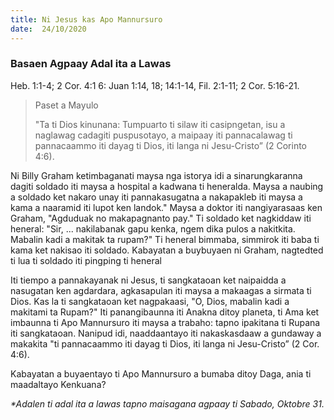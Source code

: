 ```yaml
---
title: Ni Jesus kas Apo Mannursuro
date:  24/10/2020
---
```


### Basaen Agpaay Adal ita a Lawas
Heb. 1:1-4; 2 Cor. 4:1 6: Juan 1:14, 18; 14:1-14, Fil. 2:1-11; 2 Cor. 5:16-21.

> <p>Paset a Mayulo</p>
> "Ta ti Dios kinunana: Tumpuarto ti silaw iti casipngetan, isu a naglawag cadagiti puspusotayo, a maipaay iti pannacalawag ti pannacaammo iti dayag ti Dios, iti langa ni Jesu-Cristo” (2 Corinto 4:6).

Ni Billy Graham ketimbaganati maysa nga istorya idi a sinarungkaranna dagiti soldado iti maysa a hospital a kadwana ti heneralda. Maysa a naubing a soldado ket nakaro unay iti pannakasugatna a nakapakleb iti maysa a kama a naaramid iti lupot ken landok." Maysa a doktor iti nangiyarasaas ken Graham, "Agduduak no makapagnanto pay." Ti soldado ket nagkiddaw iti heneral: "Sir, ... nakilabanak gapu kenka, ngem dika pulos a nakitkita. Mabalin kadi a makitak ta rupam?" Ti heneral bimmaba, simmirok iti baba ti kama ket nakisao iti soldado. Kabayatan a buybuyaen ni Graham, nagtedted ti lua ti soldado iti pingping ti heneral

Iti tiempo a pannakayanak ni Jesus, ti sangkataoan ket naipaidda a nasugatan ken agdardara, agkasapulan iti maysa a makaagas a sirmata ti Dios. Kas la ti sangkataoan ket nagpakaasi, "O, Dios, mabalin kadi a makitami ta Rupam?" Iti panangibaunna iti Anakna ditoy planeta, ti Ama ket imbaunna ti Apo Mannursuro iti maysa a trabaho: tapno ipakitana ti Rupana iti sangkataoan. Nanipud idi, naaddaantayo iti nakaskasdaaw a gundaway a makakita "ti pannacaammo iti dayag ti Dios, iti langa ni Jesu-Cristo” (2 Cor. 4:6).

Kabayatan a buyaentayo ti Apo Mannursuro a bumaba ditoy Daga, ania ti maadaltayo Kenkuana?

_*Adalen ti adal ita a lawas tapno maisagana agpaay ti Sabado, Oktobre 31._